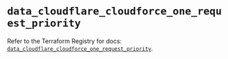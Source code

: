 # `data_cloudflare_cloudforce_one_request_priority`

Refer to the Terraform Registry for docs: [`data_cloudflare_cloudforce_one_request_priority`](https://registry.terraform.io/providers/cloudflare/cloudflare/5.5.0/docs/data-sources/cloudforce_one_request_priority).
